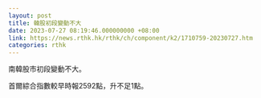 ```yaml
---
layout: post
title: 韓股初段變動不大
date: 2023-07-27 08:19:46.000000000 +08:00
link: https://news.rthk.hk/rthk/ch/component/k2/1710759-20230727.htm
categories: rthk
---
```


南韓股市初段變動不大。

首爾綜合指數較早時報2592點，升不足1點。
